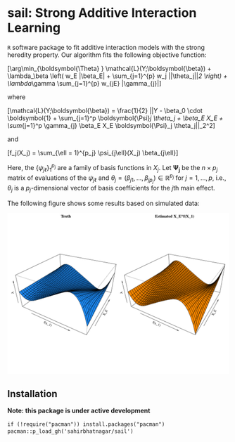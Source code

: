 # sail: Strong Additive Interaction Learning

`R` software package to fit additive interaction models with the strong heredity property. Our algorithm fits the following objective function:

\[\arg\min_{\boldsymbol{\Theta} }  \mathcal{L}(Y;\boldsymbol{\beta}) + \lambda_\beta  \left( w_E |\beta_E| + \sum_{j=1}^{p} w_j ||\theta_j||_2 \right) +  \lambda_\gamma \sum_{j=1}^{p} w_{jE} |\gamma_{j}|\]

where

\[\mathcal{L}(Y;\boldsymbol{\beta}) = \frac{1}{2} ||Y - \beta_0 \cdot \boldsymbol{1} + \sum_{j=1}^p \boldsymbol{\Psi}_j \theta_j + \beta_E X_E + \sum_{j=1}^p \gamma_{j}  \beta_E X_E \boldsymbol{\Psi}_j \theta_j||_2^2\]

and

\[f_j(X_j) = \sum_{\ell = 1}^{p_j} \psi_{j\ell}(X_j) \beta_{j\ell}\]

Here, the $\left\lbrace \psi_{j\ell} \right\rbrace_1^{p_j}$ are a family of basis functions in $X_j$. Let $\boldsymbol{\Psi_j}$ be the $n \times p_j$ matrix of evaluations of the $\psi_{j\ell}$ and $\theta_j = (\beta_{j1}, \ldots, \beta_{jp_j}) \in \mathbb{R}^{p_j}$ for $j = 1, \ldots, p$, i.e., $\theta_j$ is a $p_j$-dimensional vector of basis coefficients for the $j$th main effect. 

The following figure shows some results based on simulated data:

![](gendata_inter_X1.png)


## Installation

**Note: this package is under active development**

```{R}
if (!require("pacman")) install.packages("pacman")
pacman::p_load_gh('sahirbhatnagar/sail')
```
